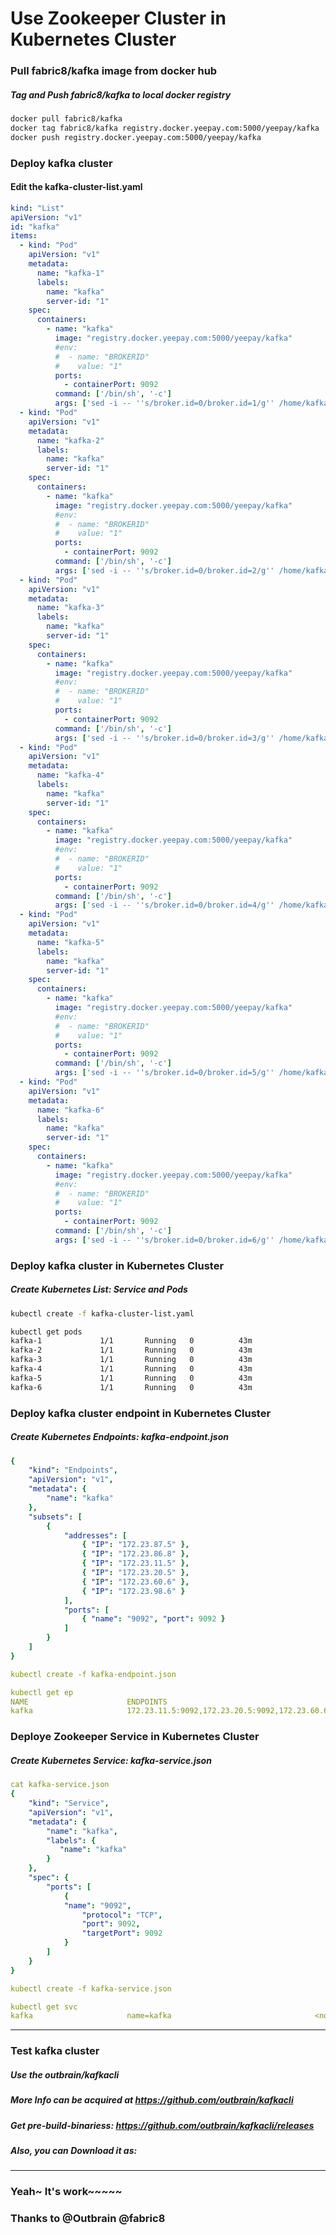 Use Zookeeper Cluster in Kubernetes Cluster
=========================

### Pull fabric8/kafka image from docker hub
##### Tag and Push fabric8/kafka to local docker registry
```bash
docker pull fabric8/kafka 
docker tag fabric8/kafka registry.docker.yeepay.com:5000/yeepay/kafka
docker push registry.docker.yeepay.com:5000/yeepay/kafka
```

### Deploy kafka cluster
#### Edit the kafka-cluster-list.yaml
```yaml
kind: "List"
apiVersion: "v1"
id: "kafka"
items: 
  - kind: "Pod"
    apiVersion: "v1"
    metadata: 
      name: "kafka-1"
      labels: 
        name: "kafka"
        server-id: "1"
    spec: 
      containers: 
        - name: "kafka"
          image: "registry.docker.yeepay.com:5000/yeepay/kafka"
          #env: 
          #  - name: "BROKERID"
          #    value: "1"
          ports: 
            - containerPort: 9092
          command: ['/bin/sh', '-c']
          args: ['sed -i -- ''s/broker.id=0/broker.id=1/g'' /home/kafka/kafka/config/server.properties && sed -i -- ''s/zookeeper.connect=localhost:2181/zookeeper.connect=zookeeper:2181/g'' /home/kafka/kafka/config/server.properties && /home/kafka/kafka/bin/kafka-server-start.sh /home/kafka/kafka/config/server.properties ']
  - kind: "Pod"
    apiVersion: "v1"
    metadata: 
      name: "kafka-2"
      labels: 
        name: "kafka"
        server-id: "1"
    spec: 
      containers: 
        - name: "kafka"
          image: "registry.docker.yeepay.com:5000/yeepay/kafka"
          #env: 
          #  - name: "BROKERID"
          #    value: "1"
          ports: 
            - containerPort: 9092
          command: ['/bin/sh', '-c']
          args: ['sed -i -- ''s/broker.id=0/broker.id=2/g'' /home/kafka/kafka/config/server.properties && sed -i -- ''s/zookeeper.connect=localhost:2181/zookeeper.connect=zookeeper:2181/g'' /home/kafka/kafka/config/server.properties && /home/kafka/kafka/bin/kafka-server-start.sh /home/kafka/kafka/config/server.properties ']
  - kind: "Pod"
    apiVersion: "v1"
    metadata: 
      name: "kafka-3"
      labels: 
        name: "kafka"
        server-id: "1"
    spec: 
      containers: 
        - name: "kafka"
          image: "registry.docker.yeepay.com:5000/yeepay/kafka"
          #env: 
          #  - name: "BROKERID"
          #    value: "1"
          ports: 
            - containerPort: 9092
          command: ['/bin/sh', '-c']
          args: ['sed -i -- ''s/broker.id=0/broker.id=3/g'' /home/kafka/kafka/config/server.properties && sed -i -- ''s/zookeeper.connect=localhost:2181/zookeeper.connect=zookeeper:2181/g'' /home/kafka/kafka/config/server.properties && /home/kafka/kafka/bin/kafka-server-start.sh /home/kafka/kafka/config/server.properties ']
  - kind: "Pod"
    apiVersion: "v1"
    metadata: 
      name: "kafka-4"
      labels: 
        name: "kafka"
        server-id: "1"
    spec: 
      containers: 
        - name: "kafka"
          image: "registry.docker.yeepay.com:5000/yeepay/kafka"
          #env: 
          #  - name: "BROKERID"
          #    value: "1"
          ports: 
            - containerPort: 9092
          command: ['/bin/sh', '-c']
          args: ['sed -i -- ''s/broker.id=0/broker.id=4/g'' /home/kafka/kafka/config/server.properties && sed -i -- ''s/zookeeper.connect=localhost:2181/zookeeper.connect=zookeeper:2181/g'' /home/kafka/kafka/config/server.properties && /home/kafka/kafka/bin/kafka-server-start.sh /home/kafka/kafka/config/server.properties ']
  - kind: "Pod"
    apiVersion: "v1"
    metadata: 
      name: "kafka-5"
      labels: 
        name: "kafka"
        server-id: "1"
    spec: 
      containers: 
        - name: "kafka"
          image: "registry.docker.yeepay.com:5000/yeepay/kafka"
          #env: 
          #  - name: "BROKERID"
          #    value: "1"
          ports: 
            - containerPort: 9092
          command: ['/bin/sh', '-c']
          args: ['sed -i -- ''s/broker.id=0/broker.id=5/g'' /home/kafka/kafka/config/server.properties && sed -i -- ''s/zookeeper.connect=localhost:2181/zookeeper.connect=zookeeper:2181/g'' /home/kafka/kafka/config/server.properties && /home/kafka/kafka/bin/kafka-server-start.sh /home/kafka/kafka/config/server.properties ']
  - kind: "Pod"
    apiVersion: "v1"
    metadata: 
      name: "kafka-6"
      labels: 
        name: "kafka"
        server-id: "1"
    spec: 
      containers: 
        - name: "kafka"
          image: "registry.docker.yeepay.com:5000/yeepay/kafka"
          #env: 
          #  - name: "BROKERID"
          #    value: "1"
          ports: 
            - containerPort: 9092
          command: ['/bin/sh', '-c']
          args: ['sed -i -- ''s/broker.id=0/broker.id=6/g'' /home/kafka/kafka/config/server.properties && sed -i -- ''s/zookeeper.connect=localhost:2181/zookeeper.connect=zookeeper:2181/g'' /home/kafka/kafka/config/server.properties && /home/kafka/kafka/bin/kafka-server-start.sh /home/kafka/kafka/config/server.properties ']
```

### Deploy kafka cluster in Kubernetes Cluster
##### Create Kubernetes List: Service and Pods

```bash
kubectl create -f kafka-cluster-list.yaml

kubectl get pods 
kafka-1             1/1       Running   0          43m
kafka-2             1/1       Running   0          43m
kafka-3             1/1       Running   0          43m
kafka-4             1/1       Running   0          43m
kafka-5             1/1       Running   0          43m
kafka-6             1/1       Running   0          43m
```

### Deploy kafka cluster endpoint in Kubernetes Cluster
##### Create Kubernetes Endpoints: kafka-endpoint.json
```yaml
{
    "kind": "Endpoints",
    "apiVersion": "v1",
    "metadata": {
        "name": "kafka"
    },
    "subsets": [
        {
            "addresses": [
                { "IP": "172.23.87.5" },
                { "IP": "172.23.86.8" },
                { "IP": "172.23.11.5" },
                { "IP": "172.23.20.5" },
                { "IP": "172.23.60.6" },
                { "IP": "172.23.98.6" }
            ],           
            "ports": [
                { "name": "9092", "port": 9092 }
            ]
        }
    ]
}

kubectl create -f kafka-endpoint.json

kubectl get ep
NAME                      ENDPOINTS
kafka                     172.23.11.5:9092,172.23.20.5:9092,172.23.60.6:9092 + 3 more...
```

### Deploye Zookeeper Service in Kubernetes Cluster
##### Create Kubernetes Service: kafka-service.json

```yaml
cat kafka-service.json
{
    "kind": "Service",
    "apiVersion": "v1",
    "metadata": {
        "name": "kafka",
        "labels": {
           "name": "kafka"
        }
    },
    "spec": {
        "ports": [
            {
	    	"name": "9092",
                "protocol": "TCP",
                "port": 9092,
                "targetPort": 9092
            }
        ]
    }
}

kubectl create -f kafka-service.json

kubectl get svc
kafka                     name=kafka                                <none>                                192.168.3.192   9092/TCP
```

-------------------------------------------------------------------------------------------

### Test kafka cluster
##### Use the outbrain/kafkacli 
##### More Info can be acquired at https://github.com/outbrain/kafkacli
##### Get pre-build-binariess: https://github.com/outbrain/kafkacli/releases
##### Also, you can Download it as:
-----------------------------------------------------------------------------------------------------------------------


### Yeah~ It's work~~~~~

### Thanks to @Outbrain @fabric8
